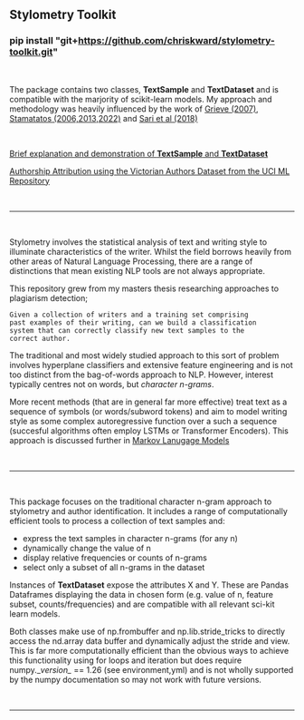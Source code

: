 
## Stylometry Toolkit
### pip install "git+https://github.com/chriskward/stylometry-toolkit.git"

<br>

The package contains two classes, **TextSample** and **TextDataset** and is compatible with the marjority of scikit-learn
models. My approach and methodology was heavily influenced by the work of [Grieve (2007)](https://www.researchgate.net/publication/301404533_Not_All_Character_N-grams_Are_Created_Equal_A_Study_in_Authorship_Attribution),
[Stamatatos (2006,2013,2022)](https://scholar.google.com/citations?user=xie8sAEAAAAJ&hl=en) and [Sari et al (2018)](https://aclanthology.org/C18-1029/)

<br>


[Brief explanation and demonstration of **TextSample** and **TextDataset**](demo.ipynb)

[Authorship Attribution using the Victorian Authors Dataset from the UCI ML Repository](authorship-attribution.ipynb)



<br>

***
<br>

Stylometry involves the statistical analysis of text and writing style to illuminate characteristics of the writer.
Whilst the field borrows heavily from other areas of Natural Language Processing, there are a range of distinctions
that mean existing NLP tools are not always appropriate.

This repository grew from my masters thesis researching approaches to plagiarism detection;

    Given a collection of writers and a training set comprising 
    past examples of their writing, can we build a classification
    system that can correctly classify new text samples to the
    correct author.


The traditional and most widely studied approach to this sort of problem involves hyperplane classifiers and 
extensive feature engineering and is not too distinct from the bag-of-words approach to NLP. However, interest typically
centres not on words, but *character n-grams*.

More recent methods (that are in general far more effective) treat text as a sequence of symbols (or words/subword tokens)
and aim to model writing style as some complex autoregressive function over a such a sequence (succesful algorithms often
employ LSTMs or Transformer Encoders). This approach is discussed further in [Markov Lanugage Models](/markov-language-models)


<br>

****
<br>

This package focuses on the traditional character n-gram approach to stylometry and author identification. It includes 
a range of computationally efficient tools to process a collection of text samples and:

* express the text samples in character n-grams (for any n)
* dynamically change the value of n
* display relative frequencies or counts of n-grams
* select only a subset of all n-grams in the dataset

Instances of **TextDataset** expose the attributes X and Y. These are Pandas Dataframes displaying the data 
in chosen form (e.g. value of n, feature subset, counts/frequencies) and are compatible with all relevant sci-kit learn
models.

Both classes make use of np.frombuffer and np.lib.stride_tricks to directly access the nd.array data buffer and
dynamically adjust the stride and view. This is far more computationally efficient than the obvious ways to achieve this
functionality using for loops and iteration but does require numpy.__version\__ == 1.26 (see environment,yml) and is not
wholly supported by the numpy documentation so may not work with future versions.

<br>

****
<br>








